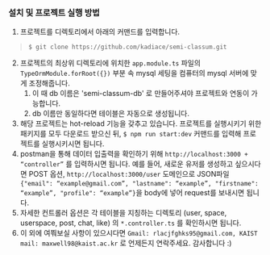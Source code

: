 ### 설치 및 프로젝트 실행 방법
1. 프로젝트를 디렉토리에서 아래의 커맨드를 입력합니다.
  > `$ git clone https://github.com/kadiace/semi-classum.git`
2. 프로젝트의 최상위 디렉토리에 위치한 `app.module.ts` 파일의 `TypeOrmModule.forRoot({})` 부분 속 mysql 세팅을 컴퓨터의 mysql 서버에 맞게 조정해줍니다.
    1. 이 때 db 이름은 'semi-classum-db' 로 만들어주셔야 프로젝트와 연동이 가능합니다.
    2. db 이름만 동일하다면 테이블은 자동으로 생성됩니다. 
4. 해당 프로젝트는 hot-reload 기능을 갖추고 있습니다. 프로젝트를 실행시키기 위한 패키지를 모두 다운로드 받으신 뒤, `$ npm run start:dev` 커맨드를 입력해 프로젝트를 실행시키시면 됩니다.
5. postman을 통해 데이터 입출력을 확인하기 위해 `http://localhost:3000 + “controller”` 를 입력하시면 됩니다. 예를 들어, 새로운 유저를 생성하고 싶으시다면 POST 옵션,  `http://localhost:3000/user` 도메인으로 JSON파일 `{"email": “example@gmail.com”, "lastname": “example”, "firstname": “example”, "profile": “example”}`을 body에 넣어 request를 보내시면 됩니다.
6. 자세한 컨트롤러 옵션은 각 테이블을 지칭하는 디렉토리 (user, space, userspace, post, chat, like) 의 `*.controller.ts` 를 확인하시면 됩니다.
7. 이 외에 여쭤보실 사항이 있으시다면 `Gmail: rlacjfghks95@gmail.com, KAIST mail: maxwell98@kaist.ac.kr` 로 언제든지 연락주세요. 감사합니다 :)
